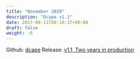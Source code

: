 ```yaml
---
title: "November 2020"
description: "Dcape v1.1"
date: 2017-08-11T00:10:37+09:00
draft: false
weight: -6
---
```


Github: [dcape](https://github.com/dopos/dcape)
Release: [v1.1, Two years in production](https://github.com/dopos/dcape/releases/tag/v1.1)
